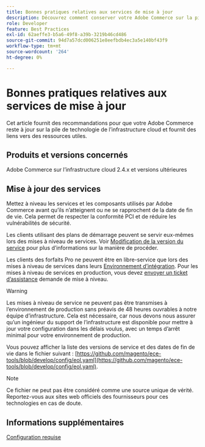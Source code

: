 ```yaml
---
title: Bonnes pratiques relatives aux services de mise à jour
description: Découvrez comment conserver votre Adobe Commerce sur la pile de technologie de l’infrastructure cloud mise à jour.
role: Developer
feature: Best Practices
exl-id: 62aeffe3-b5a6-49f8-a39b-3219b46cd486
source-git-commit: 94d7a57dcd006251e8eefbdb4ec3a5e140bf43f9
workflow-type: tm+mt
source-wordcount: '264'
ht-degree: 0%

---
```


# Bonnes pratiques relatives aux services de mise à jour

Cet article fournit des recommandations pour que votre Adobe Commerce reste à jour sur la pile de technologie de l’infrastructure cloud et fournit des liens vers des ressources utiles.

## Produits et versions concernés

Adobe Commerce sur l’infrastructure cloud 2.4.x et versions ultérieures

## Mise à jour des services

Mettez à niveau les services et les composants utilisés par Adobe Commerce avant qu’ils n’atteignent ou ne se rapprochent de la date de fin de vie. Cela permet de respecter la conformité PCI et de réduire les vulnérabilités de sécurité.

Les clients utilisant des plans de démarrage peuvent se servir eux-mêmes lors des mises à niveau de services. Voir [Modification de la version du service](https://devdocs.magento.com/cloud/project/services.html#change-service-version) pour plus d’informations sur la manière de procéder.

Les clients des forfaits Pro ne peuvent être en libre-service que lors des mises à niveau de services dans leurs [Environnement d’intégration](https://experienceleague.adobe.com/docs/commerce-knowledge-base/kb/announcements/commerce-announcements/integration-environment-enhancement-request-pro-and-starter.html). Pour les mises à niveau de services en production, vous devez [envoyer un ticket d’assistance](https://experienceleague.adobe.com/docs/commerce-knowledge-base/kb/help-center-guide/magento-help-center-user-guide.html#submit-ticket) demande de mise à niveau.

>[!WARNING]
>
>Les mises à niveau de service ne peuvent pas être transmises à l’environnement de production sans préavis de 48 heures ouvrables à notre équipe d’infrastructure. Cela est nécessaire, car nous devons nous assurer qu’un ingénieur du support de l’infrastructure est disponible pour mettre à jour votre configuration dans les délais voulus, avec un temps d’arrêt minimal pour votre environnement de production.

Vous pouvez afficher la liste des versions de service et des dates de fin de vie dans le fichier suivant : [https://github.com/magento/ece-tools/blob/develop/config/eol.yaml](https://github.com/magento/ece-tools/blob/develop/config/eol.yaml).

>[!NOTE]
>
>Ce fichier ne peut pas être considéré comme une source unique de vérité. Reportez-vous aux sites web officiels des fournisseurs pour ces technologies en cas de doute.

## Informations supplémentaires

[Configuration requise](../../../installation/system-requirements.md)
